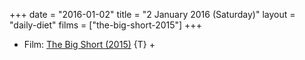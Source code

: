 +++
date = "2016-01-02"
title = "2 January 2016 (Saturday)"
layout = "daily-diet"
films = ["the-big-short-2015"]
+++


* Film: [The Big Short (2015)](/films/the-big-short-2015) {T} +